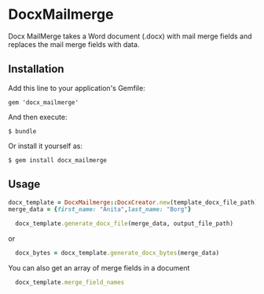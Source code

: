 # DocxMailmerge

Docx MailMerge takes a Word document (.docx) with mail merge fields and replaces the mail merge fields with data.

## Installation

Add this line to your application's Gemfile:

    gem 'docx_mailmerge'

And then execute:

    $ bundle

Or install it yourself as:

    $ gem install docx_mailmerge

## Usage
```ruby
docx_template = DocxMailmerge::DocxCreator.new(template_docx_file_path)
merge_data = {first_name: "Anita",last_name: "Borg"}
```
```ruby
  docx_template.generate_docx_file(merge_data, output_file_path)
```
or

```ruby
  docx_bytes = docx_template.generate_docx_bytes(merge_data)
```

You can also get an array of merge fields in a document
```ruby
  docx_template.merge_field_names
```



